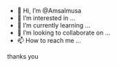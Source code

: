 - 👋 Hi, I’m @Amsalmusa
- 👀 I’m interested in ...
- 🌱 I’m currently learning ...
- 💞️ I’m looking to collaborate on ...
- 📫 How to reach me ...

<!---
Amsalmusa/Amsalmusa is a ✨ special ✨ repository because its `README.md` (this file) appears on your GitHub profile.
You can click the Preview link to take a look at your changes.
--->thanks you

